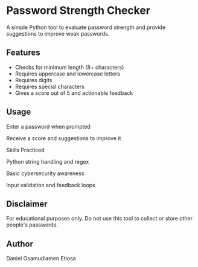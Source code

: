 # Password Strength Checker

A simple Python tool to evaluate password strength and provide suggestions to improve weak passwords.

## Features

- Checks for minimum length (8+ characters)
- Requires uppercase and lowercase letters
- Requires digits
- Requires special characters
- Gives a score out of 5 and actionable feedback

## Usage
Enter a password when prompted

Receive a score and suggestions to improve it

Skills Practiced

Python string handling and regex

Basic cybersecurity awareness

Input validation and feedback loops

## Disclaimer

For educational purposes only. Do not use this tool to collect or store other people's passwords.

## Author

Daniel Osamudiamen Etiosa

